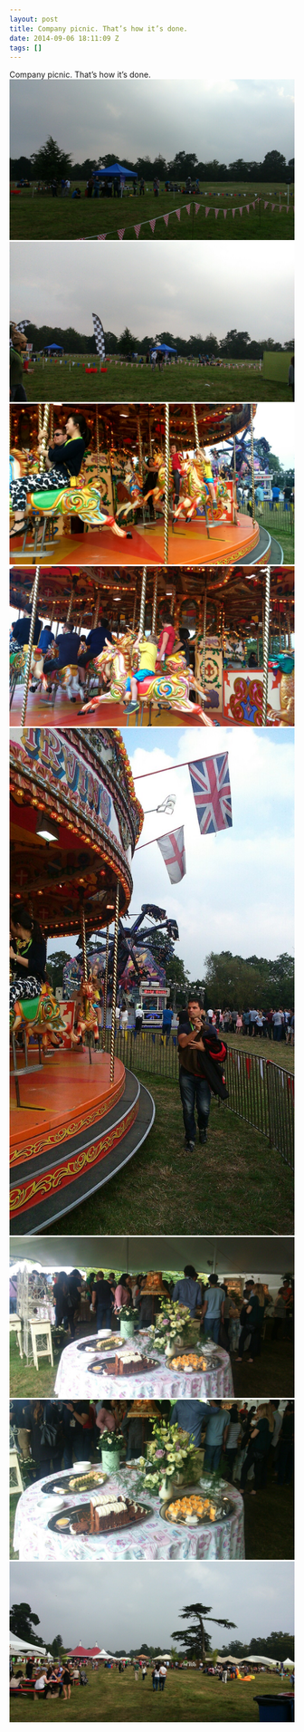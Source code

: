 ```yaml
---
layout: post
title: Company picnic. That’s how it’s done.
date: 2014-09-06 18:11:09 Z
tags: []
---
```

Company picnic. That’s how it’s done.
![](/media/2014/09/96803637712_0.jpg)
![](/media/2014/09/96803637712_1.jpg)
![](/media/2014/09/96803637712_2.jpg)
![](/media/2014/09/96803637712_3.jpg)
![](/media/2014/09/96803637712_4.jpg)
![](/media/2014/09/96803637712_5.jpg)
![](/media/2014/09/96803637712_6.jpg)
![](/media/2014/09/96803637712_7.jpg)
